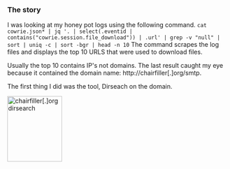 ### The story
I was looking at my honey pot logs using the following command.
`cat cowrie.json* | jq '. | select(.eventid | contains("cowrie.session.file_download")) | .url' | grep -v "null" | sort | uniq -c | sort -bgr | head -n 10`
The command scrapes the log files and displays the top 10 URLS that were used to download files. 

Usually the top 10 contains IP's not domains. The last result caught my eye because it contained the domain name: http://chairfiller[.]org/smtp.

The first thing I did was the tool, Dirseach on the domain. 

<img src="https://i.imgur.com/aq4XhPX.png" alt="chairfiller[.]org dirsearch" width="125" height="150">
